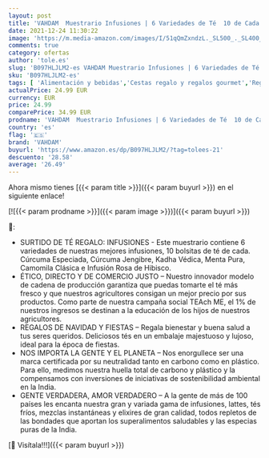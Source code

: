 ```yaml
---
layout: post
title: 'VAHDAM  Muestrario Infusiones | 6 Variedades de Té  10 de Cada | Set de Regalo Surtido de Infusiones | 100% Natural | 80 Bolsitas Piramidales de Té de Hoja Larga | Regalo Navidad'
date: 2021-12-24 11:30:22
image: 'https://m.media-amazon.com/images/I/51qQmZxndzL._SL500_._SL400_.jpg'
comments: true
category: ofertas
author: 'tole.es'
slug: 'B097HLJLM2-es VAHDAM Muestrario Infusiones | 6 Variedades de Té 10 de...'
sku: 'B097HLJLM2-es'
tags: [ 'Alimentación y bebidas','Cestas regalo y regalos gourmet','Regalos para los aficionados al té','navidad','vahdam', ]
actualPrice: 24.99 EUR
currency: EUR
price: 24.99
comparePrice: 34.99 EUR
prodname: 'VAHDAM  Muestrario Infusiones | 6 Variedades de Té  10 de Cada | Set de Regalo Surtido de Infusiones | 100% Natural | 80 Bolsitas Piramidales de Té de Hoja Larga | Regalo Navidad'
country: 'es'
flag: '🇪🇸'
brand: 'VAHDAM'
buyurl: 'https://www.amazon.es/dp/B097HLJLM2/?tag=tolees-21'
descuento: '28.58'
average: '26.49'
---
```


Ahora mismo tienes [{{< param title >}}]({{< param buyurl >}}) en el siguiente enlace!

[![{{< param prodname >}}]({{< param image >}})]({{< param buyurl >}})

🔎:

- SURTIDO DE TÉ REGALO: INFUSIONES - Este muestrario contiene 6 variedades de nuestras mejores infusiones, 10 bolsitas de té de cada. Cúrcuma Especiada, Cúrcuma Jengibre, Kadha Védica, Menta Pura, Camomila Clásica e Infusión Rosa de Hibisco.
- ÉTICO, DIRECTO Y DE COMERCIO JUSTO – Nuestro innovador modelo de cadena de producción garantiza que puedas tomarte el té más fresco y que nuestros agricultores consigan un mejor precio por sus productos. Como parte de nuestra campaña social TEAch ME, el 1% de nuestros ingresos se destinan a la educación de los hijos de nuestros agricultores.
- REGALOS DE NAVIDAD Y FIESTAS – Regala bienestar y buena salud a tus seres queridos. Deliciosos tés en un embalaje majestuoso y lujoso, ideal para la época de fiestas.
- NOS IMPORTA LA GENTE Y EL PLANETA – Nos enorgullece ser una marca certificada por su neutralidad tanto en carbono como en plástico. Para ello, medimos nuestra huella total de carbono y plástico y la compensamos con inversiones de iniciativas de sostenibilidad ambiental en la India.
- GENTE VERDADERA, AMOR VERDADERO – A la gente de más de 100 países les encanta nuestra gran y variada gama de infusiones, lattes, tés fríos, mezclas instantáneas y elixires de gran calidad, todos repletos de las bondades que aportan los superalimentos saludables y las especias puras de la India.

[🛒 Visítala!!!]({{< param buyurl >}})
